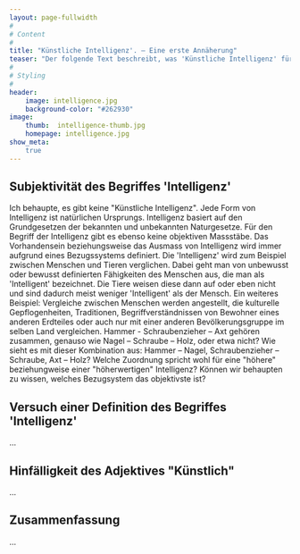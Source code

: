 ```yaml
---
layout: page-fullwidth
#
# Content
#
title: "Künstliche Intelligenz'. – Eine erste Annäherung"
teaser: "Der folgende Text beschreibt, was 'Künstliche Intelligenz' für mich bedeutet. Meine ersten Gedanken und Ideen dazu waren wirr und ungeordnet. Um meiner Leserschaft eine möglichst klaren Einblick bezüglichen meinen Schlüssen, Gedanken und Ideen zu verschaffen, bemühe ich mich, diese möglichst klar und geordnet zu präsentieren."
#
# Styling
#
header:
    image: intelligence.jpg
    background-color: "#262930"
image:
    thumb:  intelligence-thumb.jpg
    homepage: intelligence.jpg
show_meta:
    true
---
```

## Subjektivität des Begriffes 'Intelligenz'
  Ich behaupte, es gibt keine "Künstliche Intelligenz". Jede Form von Intelligenz ist natürlichen Ursprungs. Intelligenz basiert auf den Grundgesetzen der bekannten und unbekannten Naturgesetze. Für den Begriff der Intelligenz gibt es ebenso keine objektiven Massstäbe. Das Vorhandensein beziehungsweise das Ausmass von Intelligenz wird immer aufgrund eines Bezugssystems definiert.
  Die 'Intelligenz' wird zum Beispiel zwischen Menschen und Tieren verglichen. Dabei geht man von unbewusst oder bewusst definierten Fähigkeiten des Menschen aus, die man als 'Intelligent' bezeichnet. Die Tiere weisen diese dann auf oder eben nicht und sind dadurch meist weniger 'Intelligent' als der Mensch.
  Ein weiteres Beispiel: Vergleiche zwischen Menschen werden angestellt, die kulturelle Gepflogenheiten, Traditionen, Begriffverständnissen von Bewohner eines anderen Erdteiles oder auch nur mit einer anderen Bevölkerungsgruppe im selben Land vergleichen. Hammer - Schraubenzieher – Axt gehören zusammen, genauso wie Nagel – Schraube – Holz, oder etwa nicht? Wie sieht es mit dieser Kombination aus: Hammer – Nagel, Schraubenzieher – Schraube, Axt – Holz? Welche Zuordnung spricht wohl für eine "höhere" beziehungweise einer "höherwertigen" Intelligenz? Können wir behaupten zu wissen, welches Bezugsystem das objektivste ist?
## Versuch einer Definition des Begriffes 'Intelligenz'
...
## Hinfälligkeit des Adjektives "Künstlich"
...
## Zusammenfassung
...